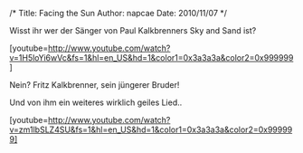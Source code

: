 /*
Title: Facing the Sun
Author: napcae
Date: 2010/11/07
*/

Wisst ihr wer der Sänger von Paul Kalkbrenners Sky and Sand ist?



[youtube=http://www.youtube.com/watch?v=1H5loYi6wVc&fs=1&hl=en_US&hd=1&color1=0x3a3a3a&color2=0x999999]

Nein? Fritz Kalkbrenner, sein jüngerer Bruder!

Und von ihm ein weiteres wirklich geiles Lied..

[youtube=http://www.youtube.com/watch?v=zm1lbSLZ4SU&fs=1&hl=en_US&hd=1&color1=0x3a3a3a&color2=0x999999]